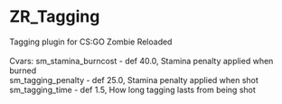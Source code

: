 # ZR_Tagging
Tagging plugin for CS:GO Zombie Reloaded<br />
<br />
Cvars:
sm_stamina_burncost - def 40.0, Stamina penalty applied when burned<br />
sm_tagging_penalty - def 25.0, Stamina penalty applied when shot<br />
sm_tagging_time - def 1.5, How long tagging lasts from being shot<br />
